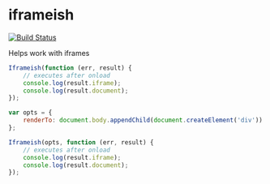 # iframeish

[![Build Status](https://travis-ci.org/h5o/iframeish.svg?branch=master)](https://travis-ci.org/h5o/iframeish)

Helps work with iframes

```js
Iframeish(function (err, result) {
    // executes after onload
    console.log(result.iframe);
    console.log(result.document);
});
```

```js
var opts = {
    renderTo: document.body.appendChild(document.createElement('div')) 
};

Iframeish(opts, function (err, result) {
    // executes after onload
    console.log(result.iframe);
    console.log(result.document);
});
```

